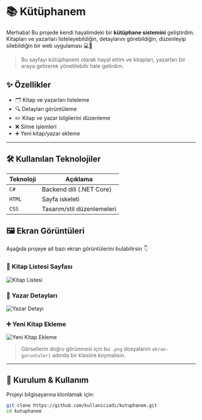 # 📚 Kütüphanem

Merhaba! Bu projede kendi hayalimdeki bir **kütüphane sistemini** geliştirdim.  
Kitapları ve yazarları listeleyebildiğin, detaylarını görebildiğin, düzenleyip silebildiğin bir web uygulaması 💻📖

> Bu sayfayı kütüphanem olarak hayal ettim ve kitapları, yazarları bir araya getirerek yönetilebilir hale getirdim.

## ✨ Özellikler

- 🗂️ Kitap ve yazarları listeleme  
- 🔍 Detayları görüntüleme  
- ✏️ Kitap ve yazar bilgilerini düzenleme  
- ❌ Silme işlemleri  
- ➕ Yeni kitap/yazar ekleme  

---

## 🛠️ Kullanılan Teknolojiler

| Teknoloji | Açıklama                     |
|----------|------------------------------|
| `C#`     | Backend dili (.NET Core)     |
| `HTML`   | Sayfa iskeleti                |
| `CSS`    | Tasarım/stil düzenlemeleri   |



## 🖼️ Ekran Görüntüleri

Aşağıda projeye ait bazı ekran görüntülerini bulabilirsin 👇

### 📄 Kitap Listesi Sayfası  
![Kitap Listesi](ekran-goruntuleri/kitap-listesi.png)

### 👤 Yazar Detayları  
![Yazar Detayı](ekran-goruntuleri/yazar-detay.png)

### ➕ Yeni Kitap Ekleme  
![Yeni Kitap Ekleme](ekran-goruntuleri/yeni-kitap-ekle.png)

> Görsellerin doğru görünmesi için bu `.png` dosyalarını `ekran-goruntuleri` adında bir klasöre koymalısın.

---

## 🔧 Kurulum & Kullanım

Projeyi bilgisayarına klonlamak için:

```bash
git clone https://github.com/kullaniciadi/kutuphanem.git
cd kutuphanem
